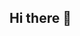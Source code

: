 ## Hi there 👋

<!--
**Lucete-Etoile/Lucete-Etoile** is a ✨ _special_ ✨ repository because its `README.md` (this file) appears on your GitHub profile.

<img src="https://img.shields.io/badge/HTML-98FB98?style=fot-the-badge&logo=HTML5&logoColor=E34F26">
<img src="https://img.shields.io/badge/CSS-98FB98?style=fot-the-badge&logo=CSS3&logoColor=1572B6">
<img src="https://img.shields.io/badge/Java Script-98FB98?style=fot-the-badge&logo=JavaScript&logoColor=F7DF1E">

![Anurag's github stats](https://github-readme-stats.vercel.app/api?username=username)

[Top Langs](https://github-readme-stats.vercel.app/api/top-langs/?username=Lucete-Etoile&layout=compact)

Here are some ideas to get you started:

- 🔭 I’m currently working on ...
- 🌱 I’m currently learning C, Python
- 👯 I’m looking to collaborate on ...
- 🤔 I’m looking for help with ...
- 💬 Ask me about ...
- 📫 How to reach me: ...
- 😄 Pronouns: ...
- ⚡ Fun fact: ...
-->

